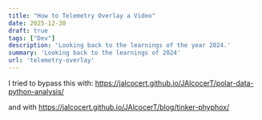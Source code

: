 ```yaml
---
title: "How to Telemetry Overlay a Video"
date: 2025-12-30
draft: true
tags: ["Dev"]
description: 'Looking back to the learnings of the year 2024.'
summary: 'Looking back to the learnings of 2024'
url: 'telemetry-overlay'
---
```



I tried to bypass this with: https://jalcocert.github.io/JAlcocerT/polar-data-python-analysis/

and with https://jalcocert.github.io/JAlcocerT/blog/tinker-phyphox/